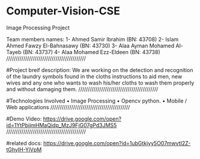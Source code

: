 # Computer-Vision-CSE
Image Processing Project

Team members names:
1- Ahmed Samir Ibrahim (BN: 43708)
2- Islam Ahmed Fawzy El-Bahnasawy (BN: 43730)
3- Alaa Ayman Mohamed Al-Tayeb (BN: 43737)
4- Alaa Mohamed Ezz-Eldeen (BN: 43738)
//////////////////////////////////////////

#Project breif description:
We are working on the detection and recognition of the laundry symbols found in the cloths instructions to aid men, new wives and any one who wants to wash his/her cloths to wash them properly and without damaging them.
//////////////////////////////////////////

#Technologies Involved
• Image Processing
• Opencv python.
• Mobile / Web applications
//////////////////////////////////////////

#Demo Video:
https://drive.google.com/open?id=1YtPbjjmHMaQidp_MzJ9FjG07gPd3JMS5
//////////////////////////////////////////

#related docs:
https://drive.google.com/open?id=1ubGtkjyy5O07mwvtI2Z-tGhyIH-YiVpM
